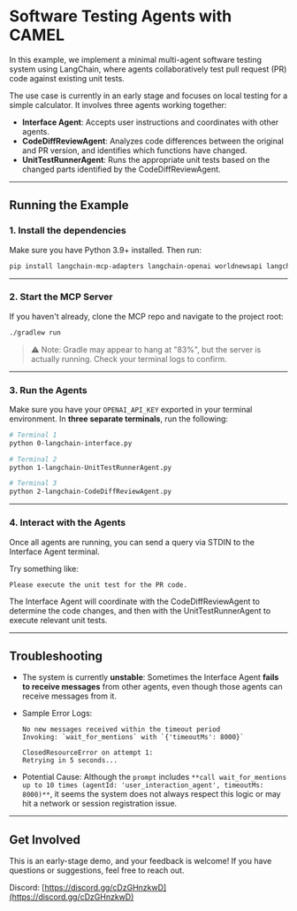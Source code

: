 # Software Testing Agents with CAMEL

In this example, we implement a minimal multi-agent software testing system using LangChain, where agents collaboratively test pull request (PR) code against existing unit tests.

The use case is currently in an early stage and focuses on local testing for a simple calculator. It involves three agents working together:

* **Interface Agent**: Accepts user instructions and coordinates with other agents.
* **CodeDiffReviewAgent**: Analyzes code differences between the original and PR version, and identifies which functions have changed.
* **UnitTestRunnerAgent**: Runs the appropriate unit tests based on the changed parts identified by the CodeDiffReviewAgent.

---

## Running the Example

### 1. Install the dependencies

Make sure you have Python 3.9+ installed. Then run:

```bash
pip install langchain-mcp-adapters langchain-openai worldnewsapi langchain langchain-core
```
---

### 2. Start the MCP Server

If you haven't already, clone the MCP repo and navigate to the project root:

```bash
./gradlew run
```

> ⚠️ Note: Gradle may appear to hang at "83%", but the server is actually running. Check your terminal logs to confirm.

---

### 3. Run the Agents

Make sure you have your `OPENAI_API_KEY` exported in your terminal environment.
In **three separate terminals**, run the following:

```bash
# Terminal 1
python 0-langchain-interface.py
```

```bash
# Terminal 2
python 1-langchain-UnitTestRunnerAgent.py
```

```bash
# Terminal 3
python 2-langchain-CodeDiffReviewAgent.py
```

---

### 4. Interact with the Agents

Once all agents are running, you can send a query via STDIN to the Interface Agent terminal.

Try something like:

```
Please execute the unit test for the PR code.
```

The Interface Agent will coordinate with the CodeDiffReviewAgent to determine the code changes, and then with the UnitTestRunnerAgent to execute relevant unit tests.

---

## Troubleshooting

* The system is currently **unstable**:
  Sometimes the Interface Agent **fails to receive messages** from other agents, even though those agents can receive messages from it.

* Sample Error Logs:

  ```text
  No new messages received within the timeout period
  Invoking: `wait_for_mentions` with `{'timeoutMs': 8000}`

  ClosedResourceError on attempt 1: 
  Retrying in 5 seconds...
  ```

* Potential Cause:
  Although the `prompt` includes `**call wait_for_mentions up to 10 times (agentId: 'user_interaction_agent', timeoutMs: 8000)**`, it seems the system does not always respect this logic or may hit a network or session registration issue.

---

## Get Involved

This is an early-stage demo, and your feedback is welcome!
If you have questions or suggestions, feel free to reach out.

Discord: [https://discord.gg/cDzGHnzkwD](https://discord.gg/cDzGHnzkwD)

